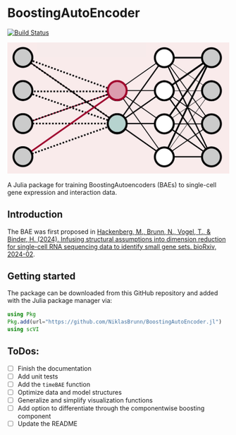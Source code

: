 # BoostingAutoEncoder

[![Build Status](https://github.com/NiklasBrunn/BoostingAutoEncoder.jl/actions/workflows/CI.yml/badge.svg?branch=main)](https://github.com/NiklasBrunn/BoostingAutoEncoder.jl/actions/workflows/CI.yml?query=branch%3Amain)

![BoostingAutoEncoder logo](logo/BoostingAutoEncoder_logo.jpg)


A Julia package for training BoostingAutoencoders (BAEs) to single-cell gene expression and interaction data. 


## Introduction

The BAE was first proposed in [Hackenberg, M., Brunn, N., Vogel, T., & Binder, H. (2024). Infusing structural assumptions into dimension reduction for single-cell RNA sequencing data to identify small gene sets. bioRxiv, 2024-02](https://www.biorxiv.org/content/10.1101/2024.02.15.580085v1.abstract).


## Getting started

The package can be downloaded from this GitHub repository and added with the Julia package manager via:

```julia
using Pkg 
Pkg.add(url="https://github.com/NiklasBrunn/BoostingAutoEncoder.jl")
using scVI 
```


## ToDos:

- [ ] Finish the documentation
- [ ] Add unit tests 
- [ ] Add the `timeBAE` function
- [ ] Optimize data and model structures
- [ ] Generalize and simplify visualization functions
- [ ] Add option to differentiate through the componentwise boosting component
- [ ] Update the README 
